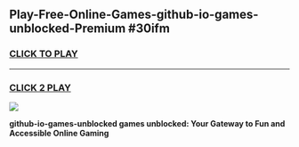
## Play-Free-Online-Games-github-io-games-unblocked-Premium #30ifm
<h3>
<a href="https://premium.freeplayer.one?title=github-io-games-unblocked&ref=8M">CLICK TO PLAY</a></h3>
<hr>

<h3>
<a href="https://premium.freeplayer.one?title=github-io-games-unblocked&ref=8M">CLICK 2 PLAY</a>
  
</h3>

<a href="https://premium.freeplayer.one?title=github-io-games-unblocked&ref=8M"><img src="https://clearcache.store/games.png"></a>


**github-io-games-unblocked games unblocked: Your Gateway to Fun and Accessible Online Gaming**
